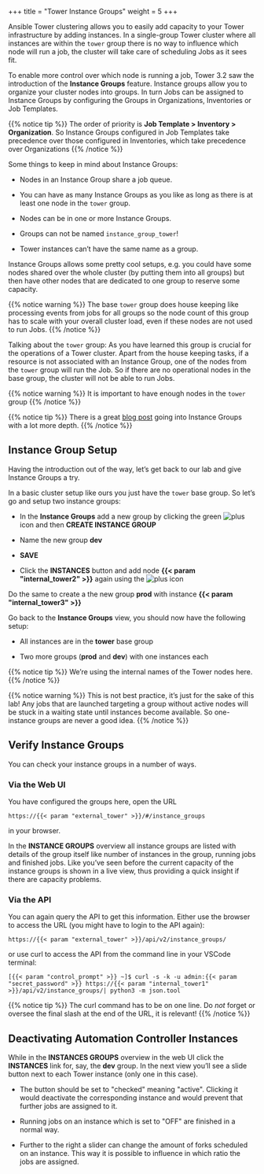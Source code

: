 +++
title = "Tower Instance Groups"
weight = 5
+++

Ansible Tower clustering allows you to easily add capacity to your Tower infrastructure by adding instances. In a single-group Tower cluster where all instances are within the `tower` group there is no way to influence which node will run a job, the cluster will take care of scheduling Jobs as it sees fit.

To enable more control over which node is running a job, Tower 3.2 saw the introduction of the **Instance Groups** feature. Instance groups allow you to organize your cluster nodes into groups. In turn Jobs can be assigned to Instance Groups by configuring the Groups in Organizations, Inventories or Job Templates.

{{% notice tip %}}
The order of priority is **Job Template > Inventory > Organization**. So Instance Groups configured in Job Templates take precedence over those configured in Inventories, which take precedence over Organizations
{{% /notice %}}

Some things to keep in mind about Instance Groups:

- Nodes in an Instance Group share a job queue.

- You can have as many Instance Groups as you like as long as there is at least one node in the `tower` group.

- Nodes can be in one or more Instance Groups.

- Groups can not be named `instance_group_tower`\!

- Tower instances can’t have the same name as a group.

Instance Groups allows some pretty cool setups, e.g. you could have some nodes shared over the whole cluster (by putting them into all groups) but then have other nodes that are dedicated to one group to reserve some capacity.

{{% notice warning %}}
The base `tower` group does house keeping like processing events from jobs for all groups so the node count of this group has to scale with your overall cluster load, even if these nodes are not used to run Jobs.
{{% /notice %}}

Talking about the `tower` group: As you have learned this group is crucial for the operations of a Tower cluster. Apart from the house keeping tasks, if a resource is not associated with an Instance Group, one of the nodes from the `tower` group will run the Job. So if there are no operational nodes in the base group, the cluster will not be able to run Jobs.

{{% notice warning %}}
It is important to have enough nodes in the `tower` group
{{% /notice %}}

{{% notice tip %}}
There is a great [blog post](https://www.ansible.com/blog/ansible-tower-feature-spotlight-instance-groups-and-isolated-nodes) going into Instance Groups with a lot more depth.
{{% /notice %}}

## Instance Group Setup

Having the introduction out of the way, let’s get back to our lab and give Instance Groups a try.

In a basic cluster setup like ours you just have the `tower` base group. So let’s go and setup two instance groups:

- In the **Instance Groups** add a new group by clicking the green ![plus](../../images/green_plus.png?classes=inline) icon and then **CREATE INSTANCE GROUP**

- Name the new group **dev**

- **SAVE**

- Click the **INSTANCES** button and add node **{{< param "internal_tower2" >}}** again using the ![plus](../../images/green_plus.png?classes=inline) icon

Do the same to create a the new group **prod** with instance **{{< param "internal_tower3" >}}**

Go back to the **Instance Groups** view, you should now have the following setup:

- All instances are in the **tower** base group

- Two more groups (**prod** and **dev**) with one instances each

{{% notice tip %}}
We’re using the internal names of the Tower nodes here.
{{% /notice %}}

{{% notice warning %}}
This is not best practice, it’s just for the sake of this lab! Any jobs that are launched targeting a group without active nodes will be stuck in a waiting state until instances become available. So one-instance groups are never a good idea.
{{% /notice %}}

## Verify Instance Groups

You can check your instance groups in a number of ways.

### Via the Web UI

You have configured the groups here, open the URL

    https://{{< param "external_tower" >}}/#/instance_groups

in your browser.

In the **INSTANCE GROUPS** overview all instance groups are listed with details of the group itself like number of instances in the group, running jobs and finished jobs. Like you’ve seen before the current capacity of the instance groups is shown in a live view, thus providing a quick insight if there are capacity problems.

### Via the API

You can again query the API to get this information. Either use the browser to access the URL (you might have to login to the API again):

  `https://{{< param "external_tower" >}}/api/v2/instance_groups/`

or use curl to access the API from the command line in your VSCode terminal:

`[{{< param "control_prompt" >}} ~]$ curl -s -k -u admin:{{< param "secret_password" >}} https://{{< param "internal_tower1" >}}/api/v2/instance_groups/| python3 -m json.tool`

{{% notice tip %}}
The curl command has to be on one line. Do _not_ forget or oversee the final slash at the end of the URL, it is relevant!
{{% /notice %}}

## Deactivating Automation Controller Instances

While in the **INSTANCES GROUPS** overview in the web UI click the **INSTANCES** link for, say, the **dev** group. In the next view you’ll see a slide button next to each Tower instance (only one in this case).

- The button should be set to "checked" meaning "active". Clicking it would deactivate the corresponding instance and would prevent that further jobs are assigned to it.

- Running jobs on an instance which is set to "OFF" are finished in a normal way.

- Further to the right a slider can change the amount of forks scheduled on an instance. This way it is possible to influence in which ratio the jobs are assigned.
